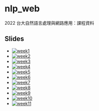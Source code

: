 # nlp_web
2022 台大自然語言處理與網路應用：課程資料

## Slides

* [![week1  ](https://img.shields.io/badge/slides-week1-ff0000)](https://htmlpreview.github.io/?https://github.com/lopentu/nlp_web/blob/main/slides/week1.html)
* [![week2  ](https://img.shields.io/badge/slides-week2-ff8800)](https://htmlpreview.github.io/?https://github.com/lopentu/nlp_web/blob/main/slides/week2.html)
* [![week3  ](https://img.shields.io/badge/slides-week3-ffff00)](https://htmlpreview.github.io/?https://github.com/lopentu/nlp_web/blob/main/slides/week3.html)
* [![week4  ](https://img.shields.io/badge/slides-week4-d9ff00)](https://htmlpreview.github.io/?https://github.com/lopentu/nlp_web/blob/main/slides/week4.html)
* [![week5  ](https://img.shields.io/badge/slides-week5-00ff40)](https://htmlpreview.github.io/?https://github.com/lopentu/nlp_web/blob/main/slides/week5.html)
* [![week6  ](https://img.shields.io/badge/slides-week6-00ffdd)](https://htmlpreview.github.io/?https://github.com/lopentu/nlp_web/blob/main/slides/week6.html)
* [![week7  ](https://img.shields.io/badge/slides-week7-00d9ff)](https://github.com/jeffeuxMartin/nlp_web)
* [![week8  ](https://img.shields.io/badge/slides-week8-0000ff)](https://htmlpreview.github.io/?https://github.com/lopentu/nlp_web/blob/main/slides/week8.html)
* [![week9  ](https://img.shields.io/badge/slides-week9-6200ff)](https://docs.google.com/viewer?url=https://github.com/lopentu/nlp_web/raw/main/slides/week9.pdf)
* [![week10](https://img.shields.io/badge/slides-week10-bb00ff)](https://docs.google.com/viewer?url=https://github.com/lopentu/nlp_web/raw/main/slides/week10.pdf)
* [![week11](https://img.shields.io/badge/slides-week11-ff00b7)](https://htmlpreview.github.io/?https://github.com/lopentu/nlp_web/blob/main/slides/week11.html)

